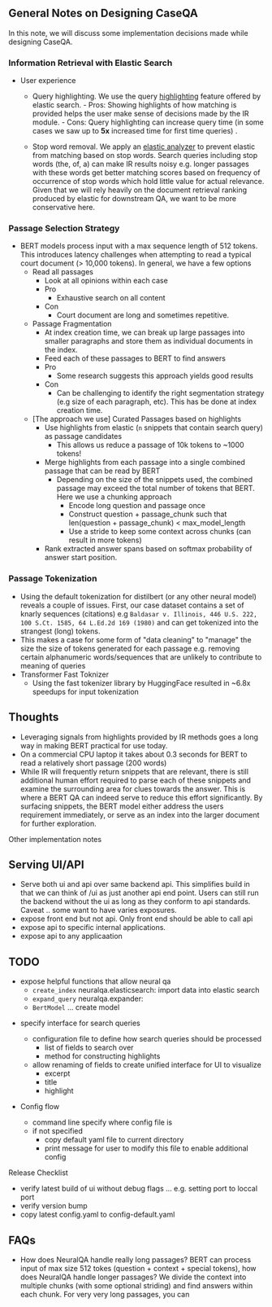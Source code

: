 ## General Notes on Designing CaseQA

In this note, we will discuss some implementation decisions made while designing CaseQA.

### Information Retrieval with Elastic Search

- User experience

  - Query highlighting.
    We use the query [highlighting](https://www.elastic.co/guide/en/elasticsearch/reference/6.8/search-request-highlighting.html) feature offered by elastic search. - Pros: Showing highlights of how matching is provided helps the user make sense of decisions made by the IR module. - Cons: Query highlighting can increase query time (in some cases we saw up to **5x** increased time for first time queries) .

  - Stop word removal.
    We apply an [elastic analyzer](https://www.elastic.co/guide/en/elasticsearch/reference/current/analysis-stop-analyzer.html) to prevent elastic from matching based on stop words.
    Search queries including stop words (the, of, a) can make IR results noisy e.g. longer passages with these words get better matching scores based on frequency of occurrence of stop words which hold little value for actual relevance. Given that we will rely heavily on the document retrieval ranking produced by elastic for downstream QA, we want to be more conservative here.

### Passage Selection Strategy

- BERT models process input with a max sequence length of 512 tokens. This introduces latency challenges when attempting to read a typical court document (> 10,000 tokens). In general, we have a few options
  - Read all passages
    - Look at all opinions within each case
    - Pro
      - Exhaustive search on all content
    - Con
      - Court document are long and sometimes repetitive.
  - Passage Fragmentation
    - At index creation time, we can break up large passages into smaller paragraphs and store them as individual documents in the index.
    - Feed each of these passages to BERT to find answers
    - Pro
      - Some research suggests this approach yields good results
    - Con
      - Can be challenging to identify the right segmentation strategy (e.g size of each paragraph, etc). This has be done at index creation time.
  - [The approach we use] Curated Passages based on highlights
    - Use highlights from elastic (`n` snippets that contain search query) as passage candidates
      - This allows us reduce a passage of 10k tokens to ~1000 tokens!
    - Merge highlights from each passage into a single combined passage that can be read by BERT
      - Depending on the size of the snippets used, the combined passage may exceed the total number of tokens that BERT. Here we use a chunking approach
        - Encode long question and passage once
        - Construct question + passage_chunk such that len(question + passage_chunk) < max_model_length
        - Use a stride to keep some context across chunks (can result in more tokens)
    - Rank extracted answer spans based on softmax probability of answer start position.

### Passage Tokenization

- Using the default tokenization for distilbert (or any other neural model) reveals a couple of issues. First, our case dataset contains a set of knarly sequences (citations) e.g `Baldasar v. Illinois, 446 U.S. 222, 100 S.Ct. 1585, 64 L.Ed.2d 169 (1980)` and can get tokenized into the strangest (long) tokens.
- This makes a case for some form of "data cleaning" to "manage" the size the size of tokens generated for each passage e.g. removing certain alphanumeric words/sequences that are unlikely to contribute to meaning of queries
- Transformer Fast Toknizer
  - Using the fast tokenizer library by HuggingFace resulted in ~6.8x speedups for input tokenization

## Thoughts

- Leveraging signals from highlights provided by IR methods goes a long way in making BERT practical for use today.
- On a commercial CPU laptop it takes about 0.3 seconds for BERT to read a relatively short passage (200 words)
- While IR will frequently return snippets that are relevant, there is still additional human effort required to parse each of these snippets and examine the surrounding area for clues towards the answer. This is where a BERT QA can indeed serve to reduce this effort significantly. By surfacing snippets, the BERT model either address the users requirement immediately, or serve as an index into the larger document for further exploration.

Other implementation notes

## Serving UI/API

- Serve both ui and api over same backend api. This simplifies build in that we can think of /ui as just another api end point. Users can still run the backend without the ui as long as they conform to api standards.  
  Caveat .. some want to have varies exposures.
- expose front end but not api. Only front end should be able to call api
- expose api to specific internal applications.
- expose api to any applicaation

## TODO

- expose helpful functions that allow neural qa
  - `create_index` neuralqa.elasticsearch: import data into elastic search
  - `expand_query` neuralqa.expander:
  - `BertModel` ... create model

* specify interface for search queries

  - configuration file to define how search queries should be processed
    - list of fields to search over
    - method for constructing highlights
  - allow renaming of fields to create unified interface for UI to visualize
    - excerpt
    - title
    - highlight

* Config flow
  - command line specify where config file is
  - if not specified
    - copy default yaml file to current directory
    - print message for user to modify this file to enable additional config

Release Checklist

- verify latest build of ui without debug flags ... e.g. setting port to loccal port
- verify version bump
- copy latest config.yaml to config-default.yaml

## FAQs

- How does NeuralQA handle really long passages? BERT can process input of max size 512 tokes (question + context + special tokens), how does NeuralQA handle longer passages?
  We divide the context into multiple chunks (with some optional striding) and find answers within each chunk. For very very long passages, you can
